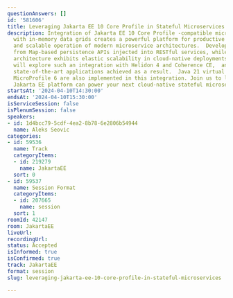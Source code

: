 ```yaml
---
questionAnswers: []
id: '581606'
title: Leveraging Jakarta EE 10 Core Profile in Stateful Microservices
description: Integration of Jakarta EE 10 Core Profile -compatible microservices frameworks
  with in-memory data grids creates a powerful platform for productive development
  and scalable operation of modern microservice architectures.  Developers benefit
  from Map-based persistence APIs injected into RESTful services, while the resulting
  architecture exhibits elastic scalability in cloud-native deployments.  This session
  will explore such an integration with Helidon 4 and Coherence CE,  and highlight
  state-of-the-art applications achieved as a result.  Java 21 virtual threads and
  MicroProfile 6 are also implemented in this integration. Join us to learn how the
  Jakarta EE platform can power your next cloud-native stateful microservices system.
startsAt: '2024-04-10T14:30:00'
endsAt: '2024-04-10T15:30:00'
isServiceSession: false
isPlenumSession: false
speakers:
- id: 1d4bcc79-5cdf-4ea2-8b78-6e2806b54944
  name: Aleks Seovic
categories:
- id: 59536
  name: Track
  categoryItems:
  - id: 219279
    name: JakartaEE
  sort: 0
- id: 59537
  name: Session Format
  categoryItems:
  - id: 207665
    name: session
  sort: 1
roomId: 42147
room: JakartaEE
liveUrl: 
recordingUrl: 
status: Accepted
isInformed: true
isConfirmed: true
track: JakartaEE
format: session
slug: leveraging-jakarta-ee-10-core-profile-in-stateful-microservices

---
```

